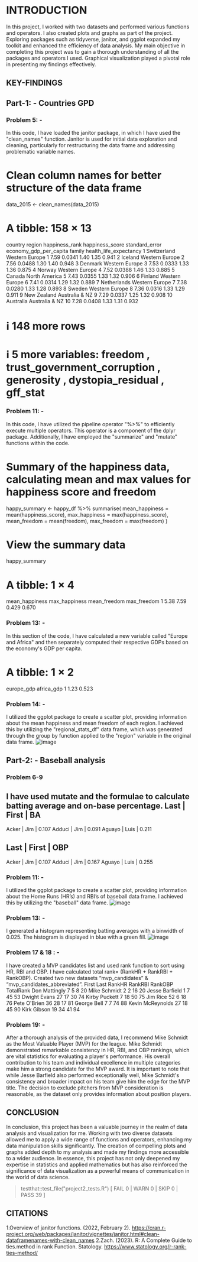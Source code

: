 
# INTRODUCTION
In this project, I worked with two datasets and performed various functions and operators. I also created plots and graphs as part of the project. Exploring packages such as tidyverse, janitor, and ggplot expanded my toolkit and enhanced the efficiency of data analysis. My main objective in completing this project was to gain a thorough understanding of all the packages and operators I used. Graphical visualization played a pivotal role in presenting my findings effectively.
## KEY-FINDINGS
## Part-1: - Countries GPD
### Problem 5: -
In this code, I have loaded the janitor package, in which I have used the "clean_names" function. Janitor is used for initial data exploration and cleaning, particularly for restructuring the data frame and addressing problematic variable names.
# Clean column names for better structure of the data frame
data_2015 <- clean_names(data_2015)
# A tibble: 158 × 13
   country      region     happiness_rank happiness_score standard_error economy_gdp_per_capita family health_life_expectancy
   <chr>        <chr>                 <dbl>           <dbl>           <dbl>                  <dbl> <dbl>                  <dbl>
 1 Switzerland  Western Europe          1             7.59            0.0341                  1.40  1.35                  0.941
 2 Iceland      Western Europe          2             7.56            0.0488                  1.30  1.40                  0.948
 3 Denmark      Western Europe          3             7.53            0.0333                  1.33  1.36                  0.875
 4 Norway       Western Europe          4             7.52            0.0388                  1.46  1.33                  0.885
 5 Canada       North America           5             7.43            0.0355                  1.33  1.32                  0.906
 6 Finland      Western Europe          6             7.41            0.0314                  1.29  1.32                  0.889
 7 Netherlands  Western Europe          7             7.38            0.0280                  1.33  1.28                  0.893
 8 Sweden       Western Europe          8             7.36            0.0316                  1.33  1.29                  0.911
 9 New Zealand  Australia & NZ          9             7.29            0.0337                  1.25  1.32                  0.908
10 Australia    Australia & NZ         10             7.28            0.0408                  1.33  1.31                  0.932
# ℹ 148 more rows
# ℹ 5 more variables: freedom <dbl>, trust_government_corruption <dbl>, generosity <dbl>, dystopia_residual <dbl>, gff_stat <dbl>

### Problem 11: -
In this code, I have utilized the pipeline operator "%>%" to efficiently execute multiple operators. This operator is a component of the dplyr package. Additionally, I have employed the "summarize" and "mutate" functions within the code.
# Summary of the happiness data, calculating mean and max values for happiness score and freedom
happy_summary <- happy_df %>%
  summarise(
    mean_happiness = mean(happiness_score),
    max_happiness = max(happiness_score),
    mean_freedom = mean(freedom),
    max_freedom = max(freedom)
  )

# View the summary data
happy_summary
# A tibble: 1 × 4
  mean_happiness max_happiness mean_freedom max_freedom
            <dbl>          <dbl>         <dbl>       <dbl>
1            5.38           7.59         0.429       0.670
### Problem 13: -
In this section of the code, I have calculated a new variable called "Europe and Africa" and then separately computed their respective GDPs based on the economy's GDP per capita.

# A tibble: 1 × 2
  europe_gdp africa_gdp
       <dbl>      <dbl>
1        1.23       0.523
### Problem 14: -
I utilized the ggplot package to create a scatter plot, providing information about the mean happiness and mean freedom of each region. I achieved this by utilizing the "regional_stats_df" data frame, which was generated through the group by function applied to the "region" variable in the original data frame.
![image](https://github.com/user-attachments/assets/5ec54d66-47e5-44f6-83aa-10068c7c93d8)

## Part-2: - Baseball analysis
### Problem 6-9
I have used mutate and the formulae to calculate batting average and on-base percentage.
Last       | First | BA
--------------------------
Acker      | Jim   | 0.107
Adduci     | Jim   | 0.091
Aguayo     | Luis  | 0.211

Last       | First | OBP
--------------------------
Acker      | Jim   | 0.107
Adduci     | Jim   | 0.167
Aguayo     | Luis  | 0.255

### Problem 11: -
I utilized the ggplot package to create a scatter plot, providing information about the Home Runs (HR’s) and RBI’s of baseball data frame. I achieved this by utilizing the "baseball" data frame.
![image](https://github.com/user-attachments/assets/19aff4a6-06d1-488e-8905-add8219ad95d)
### Problem 13: -
I generated a histogram representing batting averages with a binwidth of 0.025. The histogram is displayed in blue with a green fill.
![image](https://github.com/user-attachments/assets/41b7b4d5-f681-4e63-8422-71bfc5625a75)
### Problem 17 & 18 : -
I have created a MVP candidates list and used rank function to sort using HR, RBI and OBP. I have calculated total rank= (RankHR + RankRBI + RankOBP). Created two new datasets “mvp_candidates” & “mvp_candidates_abbreviated”.
First	Last	RankHR	RankRBI	RankOBP	TotalRank
Don	Mattingly	7	5	8	20
Mike	Schmidt	2	2	16	20
Jesse	Barfield	1	7	45	53
Dwight	Evans	27	17	30	74
Kirby	Puckett	7	18	50	75
Jim	Rice	52	6	18	76
Pete	O'Brien	36	28	17	81
George	Bell	7	7	74	88
Kevin	McReynolds	27	18	45	90
Kirk	Gibson	19	34	41	94
### Problem 19: -
After a thorough analysis of the provided data, I recommend Mike Schmidt as the Most Valuable Player (MVP) for the league. Mike Schmidt demonstrated remarkable consistency in HR, RBI, and OBP rankings, which are vital statistics for evaluating a player's performance. His overall contribution to his team and individual excellence in multiple categories make him a strong candidate for the MVP award.
It is important to note that while Jesse Barfield also performed exceptionally well, Mike Schmidt's consistency and broader impact on his team give him the edge for the MVP title. The decision to exclude pitchers from MVP consideration is reasonable, as the dataset only provides information about position players.
## CONCLUSION
In conclusion, this project has been a valuable journey in the realm of data analysis and visualization for me. Working with two diverse datasets allowed me to apply a wide range of functions and operators, enhancing my data manipulation skills significantly. The creation of compelling plots and graphs added depth to my analysis and made my findings more accessible to a wider audience. In essence, this project has not only deepened my expertise in statistics and applied mathematics but has also reinforced the significance of data visualization as a powerful means of communication in the world of data science.
> testthat::test_file("project2_tests.R")
[ FAIL 0 | WARN 0 | SKIP 0 | PASS 39 ]
## CITATIONS
1.Overview of janitor functions. (2022, February 2).
https://cran.r-project.org/web/packages/janitor/vignettes/janitor.html#clean-dataframenames-with-clean_names
2.Zach. (2023). R: A Complete Guide to ties.method in rank Function. Statology.
https://www.statology.org/r-rank-ties-method/
